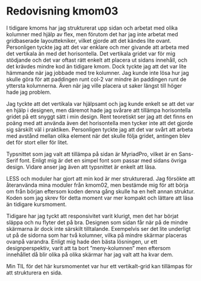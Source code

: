 ---
---
Redovisning kmom03
=========================

I tidigare kmoms har jag strukturerat upp sidan och arbetat med olika kolumner med hjälp av flex, men förutom det har jag inte arbetat med gridbaserade layouttekniker, vilket gjorde att det kändes lite ovant. Personligen tyckte jag att det var enklare och mer givande att arbeta med det vertikala än med det horisontella. Det vertikala gridet var för mig stödjande och det var oftast rätt enkelt att placera ut sidans innehåll, och det krävdes mindre kod än tidigare kmom. Dock tyckte jag att det var lite hämmande när jag jobbade med tre kolumner. Jag kunde inte lösa hur jag skulle göra för att paddingen runt col-2 var mindre än paddingen runt de yttersta kolumnerna. Även när jag ville placera ut saker längst till höger hade jag problem.

Jag tyckte att det vertikala var hjälpsamt och jag kunde enkelt se att det var en hjälp i designen, men däremot hade jag svårare att tillämpa horisontella gridet på ett snyggt sätt i min design. Rent teoretiskt ser jag att det finns en poäng med att använda även det horisontella men tycker inte att det gjorde sig särskilt väl i praktiken. Personligen tyckte jag att det var svårt att arbeta med avstånd mellan olika element när det skulle följa gridet, antingen blev det för stort eller för litet.

Typsnittet som jag valt att tillämpa på sidan är MyriadPro, vilket är en Sans-Serif font. Enligt mig är det en simpel font som passar med sidans övriga design. Vidare anser jag även att typsnittet är enkelt att läsa.

LESS och moduler har gjort att min kod är mer strukturerad. Jag försökte att återanvända mina moduler från kmom02, men bestämde mig för att börja om från början eftersom koden denna gång skulle ha en helt annan struktur. Koden som jag skrev för detta moment var mer kompakt och lättare att läsa än tidigare kursmoment.

Tidigare har jag tyckt att responsivitet varit klurigt, men det har börjat släppa och nu flyter det på bra. Designen som sidan får när på de mindre skärmarna är dock inte särskilt tilltalande. Exempelvis ser det lite underligt ut på de sidorna som har två kolumner, vilka på mindre skärmar placeras ovanpå varandra. Enligt mig hade den bästa lösningen, ur ett designperspektiv, varit att ta bort ”meny-kolumnen” men eftersom innehållet då blir olika på olika skärmar har jag valt att ha kvar dem.

Min TIL för det här kursmomentet var hur ett vertikalt-grid kan tillämpas för att strukturera en sida.  
